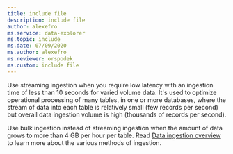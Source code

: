 ```yaml
---
title: include file
description: include file
author: alexefro
ms.service: data-explorer
ms.topic: include
ms.date: 07/09/2020
ms.author: alexefro
ms.reviewer: orspodek
ms.custom: include file
---
```


Use streaming ingestion when you require low latency with an ingestion time of less than 10 seconds for varied volume data. It's used to optimize operational processing of many tables, in one or more databases, where the stream of data into each table is relatively small (few records per second) but overall data ingestion volume is high (thousands of records per second). 

Use bulk ingestion instead of streaming ingestion when the amount of data grows to more than 4 GB per hour per table. Read [Data ingestion overview](ingest-data-overview.md) to learn more about the various methods of ingestion.
